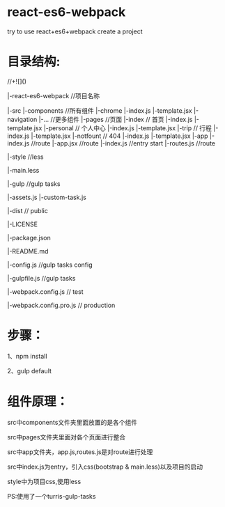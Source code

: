 <h1>react-es6-webpack</h1>
<p>try to use react+es6+webpack create a project</p>


<h1>目录结构:</h1>
//+![]()

<p>|-react-es6-webpack  //项目名称</p>
    |-src
      |-components  //所有组件
          |-chrome
              |-index.js
              |-template.jsx
          |-navigation
          |-...  //更多组件
      |-pages  //页面
          |-index  // 首页
               |-index.js
               |-template.jsx
          |-personal  // 个人中心
               |-index.js
               |-template.jsx
          |-trip  // 行程
               |-index.js
               |-template.jsx
          |-notfount  // 404
               |-index.js
               |-template.jsx
      |-app
          |-index.js  //route
      |-app.jsx   //route
      |-index.js  //entry start
      |-routes.js  //route
<p>|-style  //less</p>
      |-main.less
<p>|-gulp  //gulp tasks</p>
      |-assets.js
      |-custom-task.js
<p>|-dist  // public</p>
<p>|-LICENSE</p>
<p>|-package.json</p>
<p>|-README.md</p>
<p>|-config.js  //gulp tasks config</p>
<p>|-gulpfile.js //gulp tasks</p>
<p>|-webpack.config.js  // test</p>
<p>|-webpack.config.pro.js  // production</p>


<h1>步骤：</h1>
  <p>1、npm install </p>
  <p>2、gulp default</p>


<h1>组件原理：</h1>
  <p>src中components文件夹里面放置的是各个组件 </p>
  <p>src中pages文件夹里面对各个页面进行整合</p>
  <p>src中app文件夹，app.js,routes.js是对route进行处理</p>
  <p>src中index.js为entry，引入css(bootstrap & main.less)以及项目的启动</p>
  <p>style中为项目css,使用less</p>


PS:使用了一个turris-gulp-tasks


